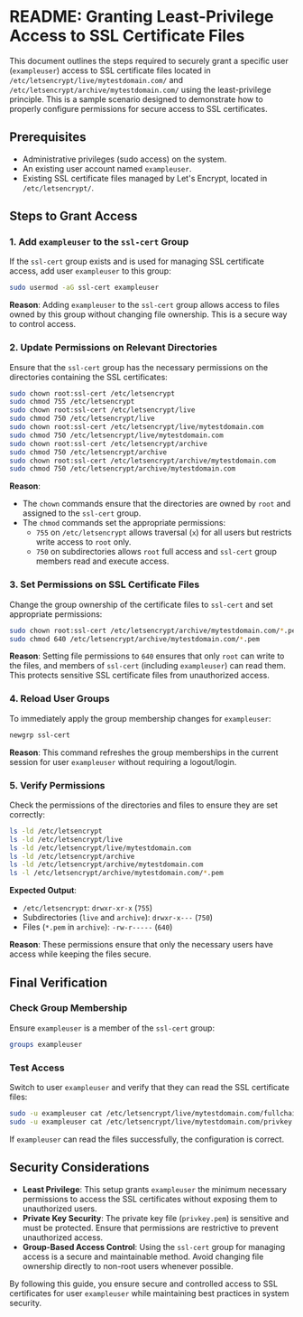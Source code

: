# README: Granting Least-Privilege Access to SSL Certificate Files

This document outlines the steps required to securely grant a specific user (`exampleuser`) access to SSL certificate files located in `/etc/letsencrypt/live/mytestdomain.com/` and `/etc/letsencrypt/archive/mytestdomain.com/` using the least-privilege principle. This is a sample scenario designed to demonstrate how to properly configure permissions for secure access to SSL certificates.

## Prerequisites

- Administrative privileges (sudo access) on the system.
- An existing user account named `exampleuser`.
- Existing SSL certificate files managed by Let's Encrypt, located in `/etc/letsencrypt/`.

## Steps to Grant Access

### 1. Add `exampleuser` to the `ssl-cert` Group

If the `ssl-cert` group exists and is used for managing SSL certificate access, add user `exampleuser` to this group:

```bash
sudo usermod -aG ssl-cert exampleuser
```

**Reason**: Adding `exampleuser` to the `ssl-cert` group allows access to files owned by this group without changing file ownership. This is a secure way to control access.

### 2. Update Permissions on Relevant Directories

Ensure that the `ssl-cert` group has the necessary permissions on the directories containing the SSL certificates:

```bash
sudo chown root:ssl-cert /etc/letsencrypt
sudo chmod 755 /etc/letsencrypt
sudo chown root:ssl-cert /etc/letsencrypt/live
sudo chmod 750 /etc/letsencrypt/live
sudo chown root:ssl-cert /etc/letsencrypt/live/mytestdomain.com
sudo chmod 750 /etc/letsencrypt/live/mytestdomain.com
sudo chown root:ssl-cert /etc/letsencrypt/archive
sudo chmod 750 /etc/letsencrypt/archive
sudo chown root:ssl-cert /etc/letsencrypt/archive/mytestdomain.com
sudo chmod 750 /etc/letsencrypt/archive/mytestdomain.com
```

**Reason**: 
- The `chown` commands ensure that the directories are owned by `root` and assigned to the `ssl-cert` group.
- The `chmod` commands set the appropriate permissions:
  - `755` on `/etc/letsencrypt` allows traversal (`x`) for all users but restricts write access to `root` only.
  - `750` on subdirectories allows `root` full access and `ssl-cert` group members read and execute access.

### 3. Set Permissions on SSL Certificate Files

Change the group ownership of the certificate files to `ssl-cert` and set appropriate permissions:

```bash
sudo chown root:ssl-cert /etc/letsencrypt/archive/mytestdomain.com/*.pem
sudo chmod 640 /etc/letsencrypt/archive/mytestdomain.com/*.pem
```

**Reason**: Setting file permissions to `640` ensures that only `root` can write to the files, and members of `ssl-cert` (including `exampleuser`) can read them. This protects sensitive SSL certificate files from unauthorized access.

### 4. Reload User Groups

To immediately apply the group membership changes for `exampleuser`:

```bash
newgrp ssl-cert
```

**Reason**: This command refreshes the group memberships in the current session for user `exampleuser` without requiring a logout/login.

### 5. Verify Permissions

Check the permissions of the directories and files to ensure they are set correctly:

```bash
ls -ld /etc/letsencrypt
ls -ld /etc/letsencrypt/live
ls -ld /etc/letsencrypt/live/mytestdomain.com
ls -ld /etc/letsencrypt/archive
ls -ld /etc/letsencrypt/archive/mytestdomain.com
ls -l /etc/letsencrypt/archive/mytestdomain.com/*.pem
```

**Expected Output**:

- `/etc/letsencrypt`: `drwxr-xr-x` (`755`)
- Subdirectories (`live` and `archive`): `drwxr-x---` (`750`)
- Files (`*.pem` in `archive`): `-rw-r-----` (`640`)

**Reason**: These permissions ensure that only the necessary users have access while keeping the files secure.

## Final Verification

### Check Group Membership

Ensure `exampleuser` is a member of the `ssl-cert` group:

```bash
groups exampleuser
```

### Test Access

Switch to user `exampleuser` and verify that they can read the SSL certificate files:

```bash
sudo -u exampleuser cat /etc/letsencrypt/live/mytestdomain.com/fullchain.pem
sudo -u exampleuser cat /etc/letsencrypt/live/mytestdomain.com/privkey.pem
```

If `exampleuser` can read the files successfully, the configuration is correct.

## Security Considerations

- **Least Privilege**: This setup grants `exampleuser` the minimum necessary permissions to access the SSL certificates without exposing them to unauthorized users.
- **Private Key Security**: The private key file (`privkey.pem`) is sensitive and must be protected. Ensure that permissions are restrictive to prevent unauthorized access.
- **Group-Based Access Control**: Using the `ssl-cert` group for managing access is a secure and maintainable method. Avoid changing file ownership directly to non-root users whenever possible.

By following this guide, you ensure secure and controlled access to SSL certificates for user `exampleuser` while maintaining best practices in system security.
